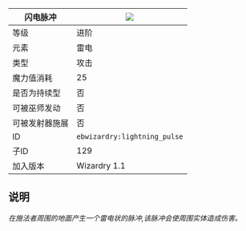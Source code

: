 | 闪电脉冲 |![](https://github.com/Electroblob77/Wizardry/blob/1.12.2/src/main/resources/assets/ebwizardry/textures/spells/lightning_pulse.png)|
|---|---|
| 等级 | 进阶 |
| 元素 | 雷电 |
| 类型 | 攻击 |
| 魔力值消耗 | 25 |
| 是否为持续型 | 否 |
| 可被巫师发动 | 否 |
| 可被发射器施展 | 否 |
| ID | `ebwizardry:lightning_pulse` |
| 子ID | 129 |
| 加入版本 | Wizardry 1.1 |
## 说明
_在施法者周围的地面产生一个雷电状的脉冲,该脉冲会使周围实体造成伤害。_
